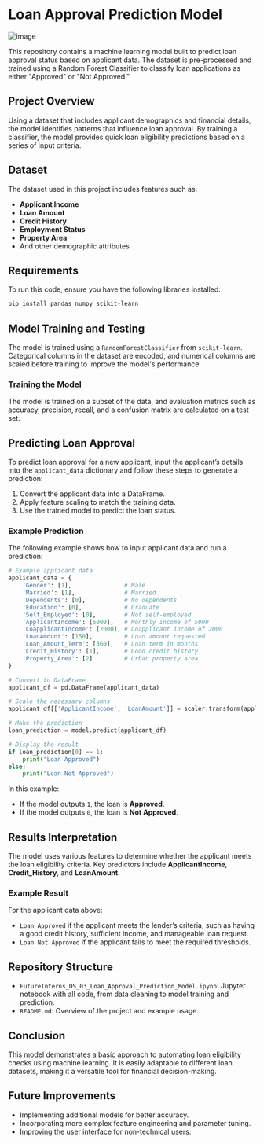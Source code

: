 # Loan Approval Prediction Model
![image](https://github.com/user-attachments/assets/4b42220c-4bf5-4156-87e2-21cea575d034)

This repository contains a machine learning model built to predict loan approval status based on applicant data. The dataset is pre-processed and trained using a Random Forest Classifier to classify loan applications as either "Approved" or "Not Approved."

## Project Overview

Using a dataset that includes applicant demographics and financial details, the model identifies patterns that influence loan approval. By training a classifier, the model provides quick loan eligibility predictions based on a series of input criteria.

## Dataset

The dataset used in this project includes features such as:
- **Applicant Income**
- **Loan Amount**
- **Credit History**
- **Employment Status**
- **Property Area**
- And other demographic attributes

## Requirements

To run this code, ensure you have the following libraries installed:

```bash
pip install pandas numpy scikit-learn
```

## Model Training and Testing

The model is trained using a `RandomForestClassifier` from `scikit-learn`. Categorical columns in the dataset are encoded, and numerical columns are scaled before training to improve the model's performance.

### Training the Model
The model is trained on a subset of the data, and evaluation metrics such as accuracy, precision, recall, and a confusion matrix are calculated on a test set.

## Predicting Loan Approval

To predict loan approval for a new applicant, input the applicant’s details into the `applicant_data` dictionary and follow these steps to generate a prediction:

1. Convert the applicant data into a DataFrame.
2. Apply feature scaling to match the training data.
3. Use the trained model to predict the loan status.

### Example Prediction

The following example shows how to input applicant data and run a prediction:

```python
# Example applicant data
applicant_data = {
    'Gender': [1],               # Male
    'Married': [1],              # Married
    'Dependents': [0],           # No dependents
    'Education': [0],            # Graduate
    'Self_Employed': [0],        # Not self-employed
    'ApplicantIncome': [5000],   # Monthly income of 5000
    'CoapplicantIncome': [2000], # Coapplicant income of 2000
    'LoanAmount': [150],         # Loan amount requested
    'Loan_Amount_Term': [360],   # Loan term in months
    'Credit_History': [1],       # Good credit history
    'Property_Area': [2]         # Urban property area
}

# Convert to DataFrame
applicant_df = pd.DataFrame(applicant_data)

# Scale the necessary columns
applicant_df[['ApplicantIncome', 'LoanAmount']] = scaler.transform(applicant_df[['ApplicantIncome', 'LoanAmount']])

# Make the prediction
loan_prediction = model.predict(applicant_df)

# Display the result
if loan_prediction[0] == 1:
    print("Loan Approved")
else:
    print("Loan Not Approved")
```

In this example:
- If the model outputs `1`, the loan is **Approved**.
- If the model outputs `0`, the loan is **Not Approved**.

## Results Interpretation

The model uses various features to determine whether the applicant meets the loan eligibility criteria. Key predictors include **ApplicantIncome**, **Credit_History**, and **LoanAmount**. 

### Example Result
For the applicant data above:
- `Loan Approved` if the applicant meets the lender’s criteria, such as having a good credit history, sufficient income, and manageable loan request.
- `Loan Not Approved` if the applicant fails to meet the required thresholds.

## Repository Structure

- `FutureInterns_DS_03_Loan_Approval_Prediction_Model.ipynb`: Jupyter notebook with all code, from data cleaning to model training and prediction.
- `README.md`: Overview of the project and example usage.

## Conclusion

This model demonstrates a basic approach to automating loan eligibility checks using machine learning. It is easily adaptable to different loan datasets, making it a versatile tool for financial decision-making.

## Future Improvements

- Implementing additional models for better accuracy.
- Incorporating more complex feature engineering and parameter tuning.
- Improving the user interface for non-technical users.
